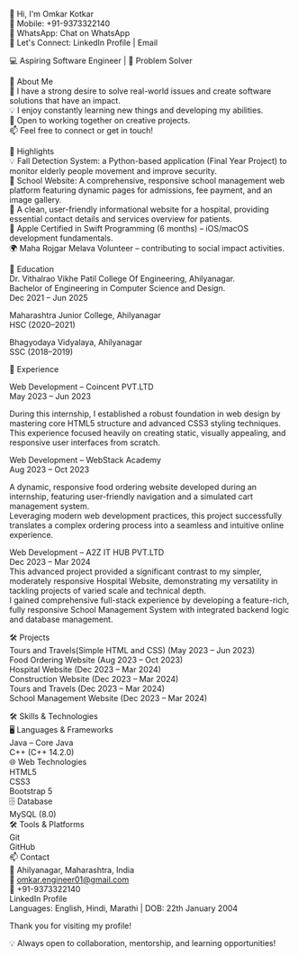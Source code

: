👋 Hi, I'm Omkar Kotkar  
📱 Mobile: +91-9373322140  
💬 WhatsApp: Chat on WhatsApp  
🤝 Let's Connect: LinkedIn Profile | Email  

💻 Aspiring Software Engineer | 🚀 Problem Solver 

🚀 About Me  
🔭 I have a strong desire to solve real-world issues and create software solutions that have an impact.    
💡 I enjoy constantly learning new things and developing my abilities.  
🤝 Open to working together on creative projects.  
📫 Feel free to connect or get in touch!  


🚀 Highlights  
💡 Fall Detection System: a Python-based application (Final Year Project) to monitor elderly people movement and improve security.   
🏫 School Website: A comprehensive, responsive school management web platform featuring dynamic pages for admissions, fee payment, and an image gallery.  
🏫 A clean, user-friendly informational website for a hospital, providing essential contact details and services overview for patients.  
🍏 Apple Certified in Swift Programming (6 months) – iOS/macOS development fundamentals.  
🌍 Maha Rojgar Melava Volunteer – contributing to social impact activities.  


🏫 Education  
Dr. Vithalrao Vikhe Patil College Of Engineering, Ahilyanagar.  
Bachelor of Engineering in Computer Science and Design.  
Dec 2021 – Jun 2025  

Maharashtra Junior College, Ahilyanagar  
HSC (2020–2021)   

Bhagyodaya Vidyalaya, Ahilyanagar  
SSC (2018–2019)  


💼 Experience  

Web Development – Coincent PVT.LTD  
May 2023 – Jun 2023  

During this internship, I established a robust foundation in web design by mastering core HTML5 structure and advanced CSS3 styling techniques.   
This experience focused heavily on creating static, visually appealing, and responsive user interfaces from scratch.  

Web Development – WebStack Academy  
Aug 2023 – Oct 2023  

A dynamic, responsive food ordering website developed during an internship, featuring user-friendly navigation and a simulated cart management system.  
Leveraging modern web development practices, this project successfully translates a complex ordering process into a seamless and intuitive online experience.  

Web Development – A2Z IT HUB PVT.LTD  
Dec 2023 – Mar 2024  
This advanced project provided a significant contrast to my simpler, moderately responsive Hospital Website, demonstrating my versatility in tackling projects of varied scale and technical depth.  
I gained comprehensive full-stack experience by developing a feature-rich, fully responsive School Management System with integrated backend logic and database management.  

🛠️ Projects  
Tours and Travels(Simple HTML and CSS) (May 2023 – Jun 2023)  
Food Ordering Website (Aug 2023 – Oct 2023)  
Hospital Website (Dec 2023 – Mar 2024)  
Construction Website (Dec 2023 – Mar 2024)  
Tours and Travels (Dec 2023 – Mar 2024)  
School Management Website (Dec 2023 – Mar 2024)  


🛠️ Skills & Technologies  
🖥️ Languages & Frameworks  
Java – Core Java  
C++ (C++ 14.2.0)  
🌐 Web Technologies  
HTML5  
CSS3  
Bootstrap 5  
🗄️ Database  
MySQL (8.0)  
🛠️ Tools & Platforms  
Git  
GitHub  
📫 Contact  
📍 Ahilyanagar, Maharashtra, India  
📧 omkar.engineer01@gmail.com  
📱 +91-9373322140  
LinkedIn Profile  
Languages: English, Hindi, Marathi | DOB: 22th January 2004  

Thank you for visiting my profile!

💡 Always open to collaboration, mentorship, and learning opportunities!
